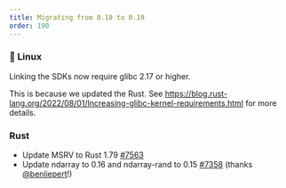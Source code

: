 ```yaml
---
title: Migrating from 0.18 to 0.19
order: 190
---
```


### 🐧 Linux
Linking the SDKs now require glibc 2.17 or higher.

This is because we updated the Rust. See <https://blog.rust-lang.org/2022/08/01/Increasing-glibc-kernel-requirements.html> for more details.

### Rust
- Update MSRV to Rust 1.79 [#7563](https://github.com/rerun-io/rerun/pull/7563)
- Update ndarray to 0.16 and ndarray-rand to 0.15 [#7358](https://github.com/rerun-io/rerun/pull/7358) (thanks [@benliepert](https://github.com/benliepert)!)
